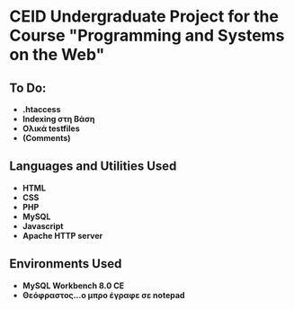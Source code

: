# CEID Undergraduate Project for the Course "Programming and Systems on the Web"



<h2>To Do:</h2>

- <b>.htaccess</b>
- <b>Indexing στη Βάση</b>
- <b>Ολικά testfiles</b>
- <b>(Comments)</b>


<h2>Languages and Utilities Used</h2>

- <b>HTML</b>
- <b>CSS</b>
- <b>PHP</b>
- <b>MySQL</b>
- <b>Javascript</b>
- <b>Apache HTTP server</b>

<h2>Environments Used</h2>

- <b>MySQL Workbench 8.0 CE</b>
- <b>Θεόφραστος...ο μπρο έγραφε σε notepad</b>
